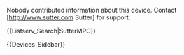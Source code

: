 Nobody contributed information about this device. Contact [http://www.sutter.com Sutter] for support.

{{Listserv_Search|SutterMPC}}

{{Devices_Sidebar}}
